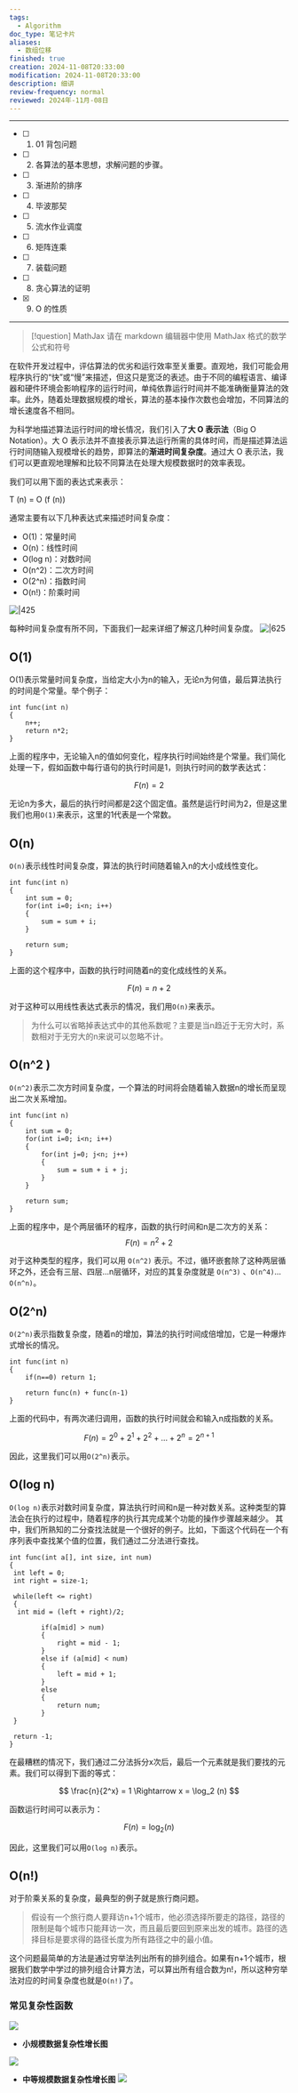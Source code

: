 ```yaml
---
tags:
  - Algorithm
doc_type: 笔记卡片
aliases:
  - 数组位移
finished: true
creation: 2024-11-08T20:33:00
modification: 2024-11-08T20:33:00
description: 细讲
review-frequency: normal
reviewed: 2024年-11月-08日
---
```

---

- [ ] 1. 01 背包问题
- [ ] 2. 各算法的基本思想，求解问题的步骤。
- [ ] 3. 渐进阶的排序
- [ ] 4. 毕波那契
- [ ] 5. 流水作业调度
- [ ] 6. 矩阵连乘
- [ ] 7. 装载问题
- [ ] 8. 贪心算法的证明
- [x] 9. O 的性质

---

>[!question] MathJax
>请在 markdown 编辑器中使用 MathJax 格式的数学公式和符号

在软件开发过程中，评估算法的优劣和运行效率至关重要。直观地，我们可能会用程序执行的“快”或“慢”来描述，但这只是宽泛的表述。由于不同的编程语言、编译器和硬件环境会影响程序的运行时间，单纯依靠运行时间并不能准确衡量算法的效率。此外，随着处理数据规模的增长，算法的基本操作次数也会增加，不同算法的增长速度各不相同。

为科学地描述算法运行时间的增长情况，我们引入了**大 O 表示法**（Big O Notation）。大 O 表示法并不直接表示算法运行所需的具体时间，而是描述算法运行时间随输入规模增长的趋势，即算法的**渐进时间复杂度**。通过大 O 表示法，我们可以更直观地理解和比较不同算法在处理大规模数据时的效率表现。

我们可以用下面的表达式来表示：

$$$$
   T (n) = O (f (n))
$$$$

通常主要有以下几种表达式来描述时间复杂度：

- O(1)：常量时间
- O(n)：线性时间
- O(log n)：对数时间
- O(n^2)：二次方时间
- O(2^n)：指数时间
- O(n!)：阶乘时间

![|425](assets/屏幕截图%202024-11-01%20103439.png)

每种时间复杂度有所不同，下面我们一起来详细了解这几种时间复杂度。
![|625](assets/Pasted%20image%2020241109124233.png)


## O(1)

O(1)表示常量时间复杂度，当给定大小为n的输入，无论n为何值，最后算法执行的时间是个常量。举个例子：

```text
int func(int n)
{
    n++;
    return n*2;
}
```

上面的程序中，无论输入n的值如何变化，程序执行时间始终是个常量。我们简化处理一下，假如函数中每行语句的执行时间是1，则执行时间的数学表达式：

$$
   F (n) = 2
$$

无论n为多大，最后的执行时间都是2这个固定值。虽然是运行时间为2，但是这里我们也用`O(1)`来表示，这里的1代表是一个常数。

## O(n)

`O(n)`表示线性时间复杂度，算法的执行时间随着输入n的大小成线性变化。

```text
int func(int n)
{
    int sum = 0;
    for(int i=0; i<n; i++)
    {
        sum = sum + i;
    }

    return sum;
}
```

上面的这个程序中，函数的执行时间随着n的变化成线性的关系。

$$
   F (n) = n + 2
$$


对于这种可以用线性表达式表示的情况，我们用`O(n)`来表示。

> 为什么可以省略掉表达式中的其他系数呢？主要是当n趋近于无穷大时，系数相对于无穷大的n来说可以忽略不计。  

## O(n^2 )

`O(n^2)`表示二次方时间复杂度，一个算法的时间将会随着输入数据n的增长而呈现出二次关系增加。

```text
int func(int n)
{
    int sum = 0;
    for(int i=0; i<n; i++)
    {
        for(int j=0; j<n; j++)
        {
            sum = sum + i + j;
        }
    }

    return sum;
}
```

上面的程序中，是个两层循环的程序，函数的执行时间和n是二次方的关系：
$$
   F (n) = n^2 + 2
$$

对于这种类型的程序，我们可以用 `O(n^2)` 表示。不过，循环嵌套除了这种两层循环之外，还会有三层、四层...n层循环，对应的其复杂度就是 `O(n^3)` 、`O(n^4)`... `O(n^n)`。

## O(2^n)

`O(2^n)`表示指数复杂度，随着n的增加，算法的执行时间成倍增加，它是一种爆炸式增长的情况。

```text
int func(int n)
{
    if(n==0) return 1;

    return func(n) + func(n-1)
}

```

上面的代码中，有两次递归调用，函数的执行时间就会和输入n成指数的关系。

$$
   F (n) = 2^0 + 2^1 + 2^2 + \dots + 2^n = 2^{n+1}
$$

因此，这里我们可以用`O(2^n)`表示。

## O(log n)

`O(log n)`表示对数时间复杂度，算法执行时间和n是一种对数关系。这种类型的算法会在执行的过程中，随着程序的执行其完成某个功能的操作步骤越来越少。 其中，我们所熟知的二分查找法就是一个很好的例子。比如，下面这个代码在一个有序列表中查找某个值的位置，我们通过二分法进行查找。

```text
int func(int a[], int size, int num)
{
 int left = 0;
 int right = size-1;

 while(left <= right)
 {
  int mid = (left + right)/2;

        if(a[mid] > num)
        {
            right = mid - 1;
        }
        else if (a[mid] < num)
        {
            left = mid + 1;
        }
        else
        {
            return num;
        }
 }

 return -1;
}

```

在最糟糕的情况下，我们通过二分法拆分x次后，最后一个元素就是我们要找的元素。我们可以得到下面的等式：

$$
   \frac{n}{2^x} = 1 \Rightarrow x = \log_2 (n)
$$

函数运行时间可以表示为：

$$
   F (n) = \log_2 (n)
$$

因此，这里我们可以用`O(log n)`表示。

## O(n!)

对于阶乘关系的复杂度，最典型的例子就是旅行商问题。

> 假设有一个旅行商人要拜访n+1个城市，他必须选择所要走的路径，路径的限制是每个城市只能拜访一次，而且最后要回到原来出发的城市。路径的选择目标是要求得的路径长度为所有路径之中的最小值。  

这个问题最简单的方法是通过穷举法列出所有的排列组合。如果有n+1个城市，根据我们数学中学过的排列组合计算方法，可以算出所有组合数为n!，所以这种穷举法对应的时间复杂度也就是`O(n!)`了。

### 常见复杂性函数
![](assets/屏幕截图%202024-11-01%20103439.png)

- **小规模数据复杂性增长图**

![](assets/屏幕截图%202024-11-01%20103452.png)
- **中等规模数据复杂性增长图**
![](assets/屏幕截图%202024-11-01%20103500.png)








